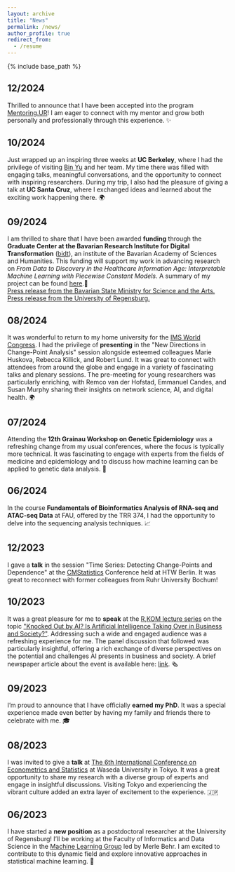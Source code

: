 ```yaml
---
layout: archive
title: "News"
permalink: /news/
author_profile: true
redirect_from:
  - /resume
---
```


{% include base_path %}

12/2024
-
Thrilled to announce that I have been accepted into the program [Mentoring.UR](https://www.uni-regensburg.de/chancengleichheit/mentoring/staffel-2024/index.html)! I am eager to connect with my mentor and grow both personally and professionally through this experience. ✨

10/2024
-
Just wrapped up an inspiring three weeks at **UC Berkeley**, where I had the privilege of visiting [Bin Yu](https://binyu.stat.berkeley.edu) and her team. My time there was filled with engaging talks, meaningful conversations, and the opportunity to connect with inspiring researchers. During my trip, I also had the pleasure of giving a talk at **UC Santa Cruz**, where I exchanged ideas and learned about the exciting work happening there. 🌍

09/2024
-
I am thrilled to share that I have been awarded **funding** through the **Graduate Center at the Bavarian Research Institute for Digital Transformation** ([bidt](https://www.bidt.digital)), an institute of the Bavarian Academy of Sciences and Humanities. This funding will support my work in advancing research on *From Data to Discovery in the Healthcare Information Age: Interpretable Machine Learning with Piecewise Constant Models*. A summary of my project can be found [here](https://www.bidt.digital/person/kata-vuk/).🌟  
[Press release from the Bavarian State Ministry for Science and the Arts.](https://www.stmwk.bayern.de/pressemitteilung/12824/nr-73-vom-17-09-2024.html)  
[Press release from the University of Regensburg.](https://www.uni-regensburg.de/newsroom/presse/mitteilungen/index.html?tx_news_pi1%5Baction%5D=detail&tx_news_pi1%5Bcontroller%5D=News&tx_news_pi1%5BhideDate%5D=0&tx_news_pi1%5Bnews%5D=22553&tx_news_pi1%5BsimpleList%5D=1&cHash=852d48e57323d65d064cec04fcc8c0ba)

08/2024
-
It was wonderful to return to my home university for the [IMS World Congress](https://www.bernoulli-ims-worldcongress2024.org). I had the privilege of **presenting** in the "New Directions in Change-Point Analysis" session alongside esteemed colleagues Marie Huskova, Rebecca Killick, and Robert Lund. It was great to connect with attendees from around the globe and engage in a variety of fascinating talks and plenary sessions. The pre-meeting for young researchers was particularly enriching, with Remco van der Hofstad, Emmanuel Candes, and Susan Murphy sharing their insights on network science, AI, and digital health. 🌍

07/2024
-
Attending the **12th Grainau Workshop on Genetic Epidemiology** was a refreshing change from my usual conferences, where the focus is typically more technical. It was fascinating to engage with experts from the fields of medicine and epidemiology and to discuss how machine learning can be applied to genetic data analysis. 🧬 

06/2024
-
In the course **Fundamentals of Bioinformatics Analysis of RNA-seq and ATAC-seq Data** at FAU, offered by the TRR 374, I had the opportunity to delve into the sequencing analysis techniques. 📈 

12/2023
-
I gave a **talk** in the session "Time Series: Detecting Change-Points and Dependence" at the [CMStatistics](https://www.cmstatistics.org/CMStatistics2023/programme.php) Conference held at HTW Berlin. It was great to reconnect with former colleagues from Ruhr University Bochum! 

10/2023
-
It was a great pleasure for me to **speak** at the [R,KOM lecture series](https://www.r-kom.de/digit-r) on the topic ["Knocked Out by AI? Is Artificial Intelligence Taking Over in Business and Society?"](https://www.r-kom.de/w/-digit-r_13). Addressing such a wide and engaged audience was a refreshing experience for me. The panel discussion that followed was particularly insightful, offering a rich exchange of diverse perspectives on the potential and challenges AI presents in business and society. A brief newspaper article about the event is available here: [link](https://www.mittelbayerische.de/nachrichten/wirtschaft/ki-kommt-einer-industriellen-revolution-gleich-14596125). 🗞️

09/2023
-
I’m proud to announce that I have officially **earned my PhD**. It was a special experience made even better by having my family and friends there to celebrate with me. 🎓 

08/2023
-
I was invited to give a **talk** at [The 6th International Conference on Econometrics and Statistics](https://www.cmstatistics.org/EcoSta2023/) at Waseda University in Tokyo. It was a great opportunity to share my research with a diverse group of experts and engage in insightful discussions. Visiting Tokyo and experiencing the vibrant culture added an extra layer of excitement to the experience. 🇯🇵 

06/2023 
-
I have started a **new position** as a postdoctoral researcher at the University of Regensburg! I’ll be working at the Faculty of Informatics and Data Science in the [Machine Learning Group](https://www.uni-regensburg.de/informatik-data-science/maschinelles-lernen-behr/startseite/index.html) led by Merle Behr. I am excited to contribute to this dynamic field and explore innovative approaches in statistical machine learning. 🚀

 
